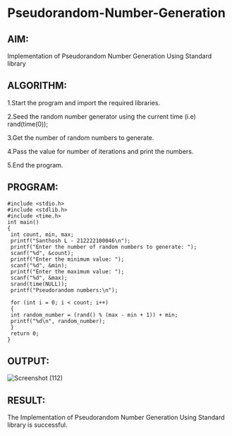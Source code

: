 # Pseudorandom-Number-Generation
## AIM:
Implementation of Pseudorandom Number Generation Using Standard library

## ALGORITHM:
1.Start the program and import the required libraries.

2.Seed the random number generator using the current time (i.e) rand(time(0));

3.Get the number of random numbers to generate.

4.Pass the value for number of iterations and print the numbers.

5.End the program.
## PROGRAM:
```
#include <stdio.h>
#include <stdlib.h>
#include <time.h>
int main()
{
 int count, min, max;
 printf("Santhosh L - 212222100046\n");
 printf("Enter the number of random numbers to generate: ");
 scanf("%d", &count);
 printf("Enter the minimum value: ");
 scanf("%d", &min);
 printf("Enter the maximum value: ");
 scanf("%d", &max);
 srand(time(NULL));
 printf("Pseudorandom numbers:\n");

 for (int i = 0; i < count; i++)
 {
 int random_number = (rand() % (max - min + 1)) + min;
 printf("%d\n", random_number);
 }
 return 0;
}

```
## OUTPUT:

![Screenshot (112)](https://github.com/user-attachments/assets/c8d36404-293c-4845-9652-1c2266192138)


## RESULT:
The Implementation of Pseudorandom Number Generation Using Standard library is successful.
